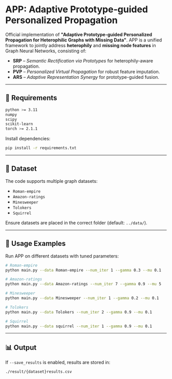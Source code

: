 # APP: Adaptive Prototype-guided Personalized Propagation

Official implementation of **"Adaptive Prototype-guided Personalized Propagation for Heterophilic Graphs with Missing Data"**.
APP is a unified framework to jointly address **heterophily** and **missing node features** in Graph Neural Networks, consisting of:

* **SRP** – *Semantic Rectification via Prototypes* for heterophily-aware propagation.
* **PVP** – *Personalized Virtual Propagation* for robust feature imputation.
* **ARS** – *Adaptive Representation Synergy* for prototype-guided fusion.

---

## 📌 Requirements

```bash
python >= 3.11
numpy
scipy
scikit-learn
torch >= 2.1.1
```

Install dependencies:

```bash
pip install -r requirements.txt
```

---

## 📂 Dataset

The code supports multiple graph datasets:

* `Roman-empire`
* `Amazon-ratings`
* `Minesweeper`
* `Tolokers`
* `Squirrel`

Ensure datasets are placed in the correct folder (default: `../data/`).

---

## 🚀 Usage Examples

Run APP on different datasets with tuned parameters:

```bash
# Roman-empire
python main.py --data Roman-empire --num_iter 1 --gamma 0.3 --mu 0.1

# Amazon-ratings
python main.py --data Amazon-ratings --num_iter 7 --gamma 0.9 --mu 5

# Minesweeper
python main.py --data Minesweeper --num_iter 1 --gamma 0.2 --mu 0.1

# Tolokers
python main.py --data Tolokers --num_iter 2 --gamma 0.9 --mu 0.1

# Squirrel
python main.py --data squirrel --num_iter 1 --gamma 0.9 --mu 0.1
```
---

## 📊 Output

If `--save_results` is enabled, results are stored in:

```
./result/{dataset}results.csv
```



